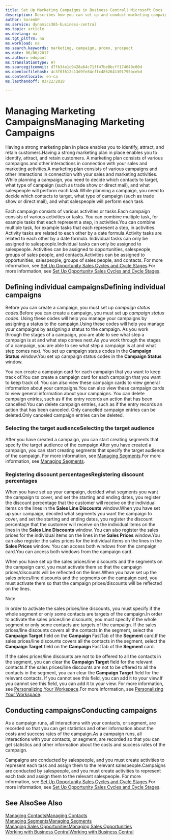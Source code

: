 ```yaml
---
title: Set Up Marketing Campaigns in Business Central| Microsoft Docs
description: Describes how you can set up and conduct marketing campaigns in Business Central to help you identify and attract prospects and retain customers.
author: SorenGP
ms.service: dynamics365-business-central
ms.topic: article
ms.devlang: na
ms.tgt_pltfrm: na
ms.workload: na
ms.search.keywords: marketing, campaign, promo, prospect
ms.date: 06/06/2017
ms.author: edupont
ms.translationtype: HT
ms.sourcegitcommit: d7fb34e1c9428a64c71ff47be8bcff174649c00d
ms.openlocfilehash: 4c3f0f612c13d9fe84cffc4862641301795bcebd
ms.contentlocale: en-ca
ms.lasthandoff: 03/22/2018

---
```

# <a name="managing-marketing-campaigns"></a><span data-ttu-id="ad892-103">Managing Marketing Campaigns</span><span class="sxs-lookup"><span data-stu-id="ad892-103">Managing Marketing Campaigns</span></span>
<span data-ttu-id="ad892-104">Having a strong marketing plan in place enables you to identify, attract, and retain customers.</span><span class="sxs-lookup"><span data-stu-id="ad892-104">Having a strong marketing plan in place enables you to identify, attract, and retain customers.</span></span> <span data-ttu-id="ad892-105">A marketing plan consists of various campaigns and other interactions in connection with your sales and marketing activities.</span><span class="sxs-lookup"><span data-stu-id="ad892-105">A marketing plan consists of various campaigns and other interactions in connection with your sales and marketing activities.</span></span> <span data-ttu-id="ad892-106">While planning a campaign, you need to decide which contacts to target, what type of campaign (such as trade show or direct mail), and what salespeople will perform each task.</span><span class="sxs-lookup"><span data-stu-id="ad892-106">While planning a campaign, you need to decide which contacts to target, what type of campaign (such as trade show or direct mail), and what salespeople will perform each task.</span></span>

<span data-ttu-id="ad892-107">Each campaign consists of various activities or tasks.</span><span class="sxs-lookup"><span data-stu-id="ad892-107">Each campaign consists of various activities or tasks.</span></span> <span data-ttu-id="ad892-108">You can combine multiple task, for example tasks that each represent a step, in activities.</span><span class="sxs-lookup"><span data-stu-id="ad892-108">You can combine multiple task, for example tasks that each represent a step, in activities.</span></span> <span data-ttu-id="ad892-109">Activity tasks are related to each other by a date formula.</span><span class="sxs-lookup"><span data-stu-id="ad892-109">Activity tasks are related to each other by a date formula.</span></span> <span data-ttu-id="ad892-110">Individual tasks can only be assigned to salespeople.</span><span class="sxs-lookup"><span data-stu-id="ad892-110">Individual tasks can only be assigned to salespeople.</span></span> <span data-ttu-id="ad892-111">Activities can be assigned to opportunities, salespeople, groups of sales people, and contacts.</span><span class="sxs-lookup"><span data-stu-id="ad892-111">Activities can be assigned to opportunities, salespeople, groups of sales people, and contacts.</span></span> <span data-ttu-id="ad892-112">For more information, see [Set Up Opportunity Sales Cycles and Cycle Stages](marketing-how-setup-opportunity-sales-cycles-stages.md).</span><span class="sxs-lookup"><span data-stu-id="ad892-112">For more information, see [Set Up Opportunity Sales Cycles and Cycle Stages](marketing-how-setup-opportunity-sales-cycles-stages.md).</span></span>

## <a name="defining-individual-campaigns"></a><span data-ttu-id="ad892-113">Defining individual campaigns</span><span class="sxs-lookup"><span data-stu-id="ad892-113">Defining individual campaigns</span></span>
<span data-ttu-id="ad892-114">Before you can create a campaign, you must set up *campaign status codes*.</span><span class="sxs-lookup"><span data-stu-id="ad892-114">Before you can create a campaign, you must set up *campaign status codes*.</span></span> <span data-ttu-id="ad892-115">Using these codes will help you manage your campaigns by assigning a status to the campaign.</span><span class="sxs-lookup"><span data-stu-id="ad892-115">Using these codes will help you manage your campaigns by assigning a status to the campaign.</span></span> <span data-ttu-id="ad892-116">As you work through the stages of a campaign, you are able to see what step a campaign is at and what step comes next.</span><span class="sxs-lookup"><span data-stu-id="ad892-116">As you work through the stages of a campaign, you are able to see what step a campaign is at and what step comes next.</span></span> <span data-ttu-id="ad892-117">You set up campaign status codes in the **Campaign Status** window.</span><span class="sxs-lookup"><span data-stu-id="ad892-117">You set up campaign status codes in the **Campaign Status** window.</span></span>

<span data-ttu-id="ad892-118">You can create a campaign card for each campaign that you want to keep track of.</span><span class="sxs-lookup"><span data-stu-id="ad892-118">You can create a campaign card for each campaign that you want to keep track of.</span></span> <span data-ttu-id="ad892-119">You can also view these campaign cards to view general information about your campaigns.</span><span class="sxs-lookup"><span data-stu-id="ad892-119">You can also view these campaign cards to view general information about your campaigns.</span></span>
<span data-ttu-id="ad892-120">You can delete campaign entries, such as if the entry records an action that has been cancelled.</span><span class="sxs-lookup"><span data-stu-id="ad892-120">You can delete campaign entries, such as if the entry records an action that has been canceled.</span></span> <span data-ttu-id="ad892-121">Only cancelled campaign entries can be deleted.</span><span class="sxs-lookup"><span data-stu-id="ad892-121">Only canceled campaign entries can be deleted.</span></span>

### <a name="selecting-the-target-audience"></a><span data-ttu-id="ad892-122">Selecting the target audience</span><span class="sxs-lookup"><span data-stu-id="ad892-122">Selecting the target audience</span></span>
<span data-ttu-id="ad892-123">After you have created a campaign, you can start creating segments that specify the target audience of the campaign.</span><span class="sxs-lookup"><span data-stu-id="ad892-123">After you have created a campaign, you can start creating segments that specify the target audience of the campaign.</span></span> <span data-ttu-id="ad892-124">For more information, see [Managing Segments](marketing-segments.md).</span><span class="sxs-lookup"><span data-stu-id="ad892-124">For more information, see [Managing Segments](marketing-segments.md).</span></span>

### <a name="registering-discount-percentages"></a><span data-ttu-id="ad892-125">Registering discount percentages</span><span class="sxs-lookup"><span data-stu-id="ad892-125">Registering discount percentages</span></span>
<span data-ttu-id="ad892-126">When you have set up your campaign, decided what segments you want the campaign to cover, and set the starting and ending dates, you register the discount percentage that the customer will receive on the individual items on the lines in the **Sales Line Discounts** window.</span><span class="sxs-lookup"><span data-stu-id="ad892-126">When you have set up your campaign, decided what segments you want the campaign to cover, and set the starting and ending dates, you register the discount percentage that the customer will receive on the individual items on the lines in the **Sales Line Discounts** window.</span></span> <span data-ttu-id="ad892-127">You can also register the sales prices for the individual items on the lines in the **Sales Prices** window.</span><span class="sxs-lookup"><span data-stu-id="ad892-127">You can also register the sales prices for the individual items on the lines in the **Sales Prices** window.</span></span> <span data-ttu-id="ad892-128">You can access both windows from the campaign card.</span><span class="sxs-lookup"><span data-stu-id="ad892-128">You can access both windows from the campaign card.</span></span>

 <span data-ttu-id="ad892-129">When you have set up the sales prices/line discounts and the segments on the campaign card, you must activate them so that the campaign prices/discounts will be reflected on the lines.</span><span class="sxs-lookup"><span data-stu-id="ad892-129">When you have set up the sales prices/line discounts and the segments on the campaign card, you must activate them so that the campaign prices/discounts will be reflected on the lines.</span></span>

> [!NOTE]  
>   <span data-ttu-id="ad892-130">In order to activate the sales prices/line discounts, you must specify if the whole segment or only some contacts are targets of the campaign.</span><span class="sxs-lookup"><span data-stu-id="ad892-130">In order to activate the sales prices/line discounts, you must specify if the whole segment or only some contacts are targets of the campaign.</span></span> <span data-ttu-id="ad892-131">If the sales prices/line discounts covers all the contacts in the segment, select the **Campaign Target** field on the **Campaign** FastTab of the **Segment** card.</span><span class="sxs-lookup"><span data-stu-id="ad892-131">If the sales prices/line discounts covers all the contacts in the segment, select the **Campaign Target** field on the **Campaign** FastTab of the **Segment** card.</span></span>

<span data-ttu-id="ad892-132">If the sales prices/line discounts are not to be offered to all the contacts in the segment, you can clear the **Campaign Target** field for the relevant contacts.</span><span class="sxs-lookup"><span data-stu-id="ad892-132">If the sales prices/line discounts are not to be offered to all the contacts in the segment, you can clear the **Campaign Target** field for the relevant contacts.</span></span> <span data-ttu-id="ad892-133">If you cannot see this field, you can add it to your view.</span><span class="sxs-lookup"><span data-stu-id="ad892-133">If you cannot see this field, you can add it to your view.</span></span> <span data-ttu-id="ad892-134">For more information, see [Personalizing Your Workspace](ui-personalization-user.md).</span><span class="sxs-lookup"><span data-stu-id="ad892-134">For more information, see [Personalizing Your Workspace](ui-personalization-user.md).</span></span>

## <a name="conducting-campaigns"></a><span data-ttu-id="ad892-135">Conducting campaigns</span><span class="sxs-lookup"><span data-stu-id="ad892-135">Conducting campaigns</span></span>
<span data-ttu-id="ad892-136">As a campaign runs, all interactions with your contacts, or segment, are recorded so that you can get statistics and other information about the costs and success rates of the campaign.</span><span class="sxs-lookup"><span data-stu-id="ad892-136">As a campaign runs, all interactions with your contacts, or segment, are recorded so that you can get statistics and other information about the costs and success rates of the campaign.</span></span>

<span data-ttu-id="ad892-137">Campaigns are conducted by salespeople, and you must create activities to represent each task and assign them to the relevant salespeople.</span><span class="sxs-lookup"><span data-stu-id="ad892-137">Campaigns are conducted by salespeople, and you must create activities to represent each task and assign them to the relevant salespeople.</span></span> <span data-ttu-id="ad892-138">For more information, see [Set Up Opportunity Sales Cycles and Cycle Stages](marketing-how-setup-opportunity-sales-cycles-stages.md).</span><span class="sxs-lookup"><span data-stu-id="ad892-138">For more information, see [Set Up Opportunity Sales Cycles and Cycle Stages](marketing-how-setup-opportunity-sales-cycles-stages.md).</span></span>

## <a name="see-also"></a><span data-ttu-id="ad892-139">See Also</span><span class="sxs-lookup"><span data-stu-id="ad892-139">See Also</span></span>
[<span data-ttu-id="ad892-140">Managing Contacts</span><span class="sxs-lookup"><span data-stu-id="ad892-140">Managing Contacts</span></span>](marketing-contacts.md)  
[<span data-ttu-id="ad892-141">Managing Segments</span><span class="sxs-lookup"><span data-stu-id="ad892-141">Managing Segments</span></span>](marketing-segments.md)  
[<span data-ttu-id="ad892-142">Managing Sales Opportunities</span><span class="sxs-lookup"><span data-stu-id="ad892-142">Managing Sales Opportunities</span></span>](marketing-manage-sales-opportunities.md)  
[<span data-ttu-id="ad892-143">Working with Business Central</span><span class="sxs-lookup"><span data-stu-id="ad892-143">Working with Business Central</span></span>](ui-work-product.md)  

